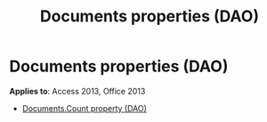 ﻿---
title: Documents properties (DAO)
TOCTitle: Properties
ms:assetid: 376c4e19-32bb-422e-b106-2818f072e316
ms:mtpsurl: https://msdn.microsoft.com/library/Dn124341(v=office.15)
ms:contentKeyID: 52071975
ms.date: 09/18/2015
mtps_version: v=office.15
---

# Documents properties (DAO)


**Applies to**: Access 2013, Office 2013



  - [Documents.Count property (DAO)](documents-count-property-dao.md)

